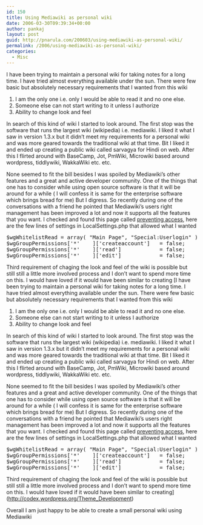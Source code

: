 ```yaml
---
id: 150
title: Using Mediawiki as personal wiki
date: 2006-03-30T09:39:34+00:00
author: pankaj
layout: post
guid: http://pnarula.com/200603/using-mediawiki-as-personal-wiki/
permalink: /2006/using-mediawiki-as-personal-wiki/
categories:
  - Misc
---
```

I have been trying to maintain a personal wiki for taking notes for a long time. I have tried almost everything available under the sun. There were few basic but absolutely necessary requirements that I wanted from this wiki

  1. I am the only one i.e. only I would be able to read it and no one else.
  2. Someone else can not start writing to it unless I authorize
  3. Ability to change look and feel

In search of this kind of wiki I started to look around. The first stop was the software that runs the largest wiki (wikipedia) i.e. mediawiki. I liked it what I saw in version 1.3.x but it didn&#8217;t meet my requirements for a personal wiki and was more geared towards the traditional wiki at that time. Bit I liked it and ended up creating a public wiki called sarvagya for Hindi on web. After this I flirted around with BaseCamp, Jot, PmWiki, Microwiki based around wordpress, tiddlywiki, WakkaWiki etc. etc.

None seemed to fit the bill besides I was spoiled by Mediawiki&#8217;s other features and a great and active developer community. One of the things that one has to consider while using open source software is that it will be around for a while ( I will confess it is same for the enterprise software which brings bread for me) But I digress. So recently during one of the conversations with a friend he pointed that Mediawiki&#8217;s users right management has been improved a lot and now it supports all the features that you want. I checked and found this page called <a href="http://meta.wikimedia.org/wiki/Preventing_Access" onclick="_gaq.push(['_trackEvent', 'outbound-article', 'http://meta.wikimedia.org/wiki/Preventing_Access', 'preventing access']);" >preventing access</a>, here are the few lines of settings in LocalSettings.php that allowed what I wanted

<pre>$wgWhitelistRead = array( "Main Page", "Special:Userlogin" );
$wgGroupPermissions['*'    ]['createaccount']   = false;
$wgGroupPermissions['*'    ]['read']            = false;
$wgGroupPermissions['*'    ]['edit']            = false;</pre>

Third requirement of chaging the look and feel of the wiki is possible but still still a little more involved process and I don&#8217;t want to spend more time on this. I would have loved if it would have been similar to creating [I have been trying to maintain a personal wiki for taking notes for a long time. I have tried almost everything available under the sun. There were few basic but absolutely necessary requirements that I wanted from this wiki

  1. I am the only one i.e. only I would be able to read it and no one else.
  2. Someone else can not start writing to it unless I authorize
  3. Ability to change look and feel

In search of this kind of wiki I started to look around. The first stop was the software that runs the largest wiki (wikipedia) i.e. mediawiki. I liked it what I saw in version 1.3.x but it didn&#8217;t meet my requirements for a personal wiki and was more geared towards the traditional wiki at that time. Bit I liked it and ended up creating a public wiki called sarvagya for Hindi on web. After this I flirted around with BaseCamp, Jot, PmWiki, Microwiki based around wordpress, tiddlywiki, WakkaWiki etc. etc.

None seemed to fit the bill besides I was spoiled by Mediawiki&#8217;s other features and a great and active developer community. One of the things that one has to consider while using open source software is that it will be around for a while ( I will confess it is same for the enterprise software which brings bread for me) But I digress. So recently during one of the conversations with a friend he pointed that Mediawiki&#8217;s users right management has been improved a lot and now it supports all the features that you want. I checked and found this page called <a href="http://meta.wikimedia.org/wiki/Preventing_Access" onclick="_gaq.push(['_trackEvent', 'outbound-article', 'http://meta.wikimedia.org/wiki/Preventing_Access', 'preventing access']);" >preventing access</a>, here are the few lines of settings in LocalSettings.php that allowed what I wanted

<pre>$wgWhitelistRead = array( "Main Page", "Special:Userlogin" );
$wgGroupPermissions['*'    ]['createaccount']   = false;
$wgGroupPermissions['*'    ]['read']            = false;
$wgGroupPermissions['*'    ]['edit']            = false;</pre>

Third requirement of chaging the look and feel of the wiki is possible but still still a little more involved process and I don&#8217;t want to spend more time on this. I would have loved if it would have been similar to creating](http://codex.wordpress.org/Theme_Development) 
  
Overall I am just happy to be able to create a small personal wiki using Mediawiki